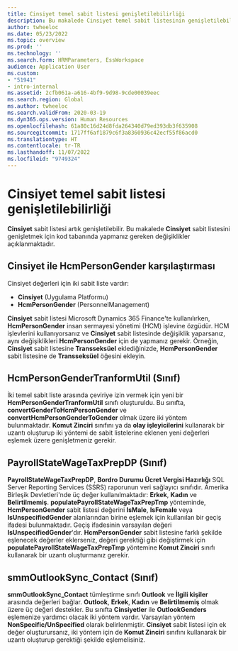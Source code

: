 ```yaml
---
title: Cinsiyet temel sabit listesi genişletilebilirliği
description: Bu makalede Cinsiyet temel sabit listesinin genişletilebilirliğine genel bakış sunulmaktadır.
author: twheeloc
ms.date: 05/23/2022
ms.topic: overview
ms.prod: ''
ms.technology: ''
ms.search.form: HRMParameters, EssWorkspace
audience: Application User
ms.custom:
- "51941"
- intro-internal
ms.assetid: 2cfb061a-a616-4bf9-9d98-9cde00039eec
ms.search.region: Global
ms.author: twheeloc
ms.search.validFrom: 2020-03-19
ms.dyn365.ops.version: Human Resources
ms.openlocfilehash: 61a80c16d24d8fda264340d79ed393db3f635908
ms.sourcegitcommit: 1717ff6af1879c6f3a8360936c42ecf55f86acd0
ms.translationtype: HT
ms.contentlocale: tr-TR
ms.lasthandoff: 11/07/2022
ms.locfileid: "9749324"
---
```

# <a name="gender-base-enum-extensibility"></a>Cinsiyet temel sabit listesi genişletilebilirliği

**Cinsiyet** sabit listesi artık genişletilebilir. Bu makalede **Cinsiyet** sabit listesini genişletmek için kod tabanında yapmanız gereken değişiklikler açıklanmaktadır.

## <a name="gender-vs-hcmpersongender"></a>Cinsiyet ile HcmPersonGender karşılaştırması

Cinsiyet değerleri için iki sabit liste vardır:

- **Cinsiyet** (Uygulama Platformu)
- **HcmPersonGender** (PersonnelManagement)

**Cinsiyet** sabit listesi Microsoft Dynamics 365 Finance'te kullanılırken, **HcmPersonGender** insan sermayesi yönetimi (HCM) işlevine özgüdür. HCM işlevlerini kullanıyorsanız ve **Cinsiyet** sabit listesinde değişiklik yaparsanız, aynı değişiklikleri **HcmPersonGender** için de yapmanız gerekir. Örneğin, **Cinsiyet** sabit listesine **Transseksüel** eklediğinizde, **HcmPersonGender** sabit listesine de **Transseksüel** öğesini ekleyin.

## <a name="hcmpersongendertranformutil-class"></a>HcmPersonGenderTranformUtil (Sınıf)

İki temel sabit liste arasında çeviriye izin vermek için yeni bir **HcmPersonGenderTranformUtil** sınıfı oluşturuldu. Bu sınıfta, **convertGenderToHcmPersonGender** ve **convertHcmPersonGenderToGender** olmak üzere iki yöntem bulunmaktadır. **Komut Zinciri** sınıfını ya da **olay işleyicilerini** kullanarak bir uzantı oluşturup iki yöntemi de sabit listelerine eklenen yeni değerleri eşlemek üzere genişletmeniz gerekir.

## <a name="payrollstatewagetaxprepdp-class"></a>PayrollStateWageTaxPrepDP (Sınıf)

**PayrollStateWageTaxPrepDP**, **Bordro Durumu Ücret Vergisi Hazırlığı** SQL Server Reporting Services (SSRS) raporunun veri sağlayıcı sınıfıdır. Amerika Birleşik Devletleri'nde üç değer kullanılmaktadır: **Erkek**, **Kadın** ve **Belirtilmemiş**. **populatePayrollStateWageTaxPrepTmp** yönteminde, **HcmPersonGender** sabit listesi değerini **IsMale**, **IsFemale** veya **IsUnspecifiedGender** alanlarından birine eşlemek için kullanılan bir geçiş ifadesi bulunmaktadır. Geçiş ifadesinin varsayılan değeri **IsUnspecifiedGender**'dır. **HcmPersonGender** sabit listesine farklı şekilde eşlenecek değerler eklerseniz, değeri gerektiği gibi değiştirmek için **populatePayrollStateWageTaxPrepTmp** yöntemine **Komut Zinciri** sınıfı kullanarak bir uzantı oluşturmanız gerekir.

## <a name="smmoutlooksync_contact-class"></a>smmOutlookSync_Contact (Sınıf)

**smmOutlookSync_Contact** tümleştirme sınıfı **Outlook** ve **İlgili kişiler** arasında değerleri bağlar. **Outlook**, **Erkek**, **Kadın** ve **Belirtilmemiş** olmak üzere üç değeri destekler. Bu sınıfta **Cinsiyetler** ile **OutlookGenders** eşlemenize yardımcı olacak iki yöntem vardır. Varsayılan yöntem **NonSpecific/UnSpecified** olarak belirlenmiştir. **Cinsiyet** sabit listesi için ek değer oluşturursanız, iki yöntem için de **Komut Zinciri** sınıfını kullanarak bir uzantı oluşturup gerektiği şekilde eşlemelisiniz.
